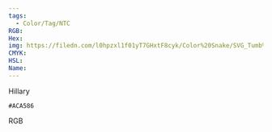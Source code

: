 ```yaml
---
tags:
  - Color/Tag/NTC
RGB:
Hex:
img: https://filedn.com/l0hpzxl1f01yT7GHxtF8cyk/Color%20Snake/SVG_Tumb%20Mass%20No%20Name/ACA586.svg
CMYK:
HSL:
Name:
---
```

Hillary
```palette
#ACA586
```
RGB
